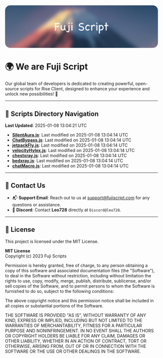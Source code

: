 ![Banner](.github/b.webp)

# 🌍 **We are Fuji Script**

Our global team of developers is dedicated to creating powerful, open-source scripts for Rise Client, designed to enhance your experience and unlock new possibilities! 🌟

---
<!-- SCRIPTS_NAVIGATION_START -->
## 📂 **Scripts Directory Navigation**

**Last Updated**: 2025-01-08 13:04:21 UTC

- **[SilentAura.js](scripts/SilentAura.js)**: Last modified on 2025-01-08 13:04:14 UTC
- **[ChatBypass.js](scripts/ChatBypass.js)**: Last modified on 2025-01-08 13:04:14 UTC
- **[jetpackFly.js](scripts/jetpackFly.js)**: Last modified on 2025-01-08 13:04:14 UTC
- **[velocityHylex.js](scripts/velocityHylex.js)**: Last modified on 2025-01-08 13:04:14 UTC
- **[chestxray.js](scripts/chestxray.js)**: Last modified on 2025-01-08 13:04:14 UTC
- **[bedxray.js](scripts/bedxray.js)**: Last modified on 2025-01-08 13:04:14 UTC
- **[chatMacro.js](scripts/chatMacro.js)**: Last modified on 2025-01-08 13:04:14 UTC

<!-- SCRIPTS_NAVIGATION_END -->

---

## 💬 **Contact Us**  
- 📬 **Support Email**: Reach out to us at [support@fujiscript.com](mailto:support@fujiscript.com) for any questions or assistance.  
- 💬 **Discord**: Contact **Leo728** directly at `Discord@leo728`.

---

## 📜 **License**

This project is licensed under the MIT License.  

**MIT License**  
Copyright (c) 2023 Fuji Scripts  

Permission is hereby granted, free of charge, to any person obtaining a copy of this software and associated documentation files (the "Software"), to deal in the Software without restriction, including without limitation the rights to use, copy, modify, merge, publish, distribute, sublicense, and/or sell copies of the Software, and to permit persons to whom the Software is furnished to do so, subject to the following conditions:  

The above copyright notice and this permission notice shall be included in all copies or substantial portions of the Software.  

THE SOFTWARE IS PROVIDED "AS IS", WITHOUT WARRANTY OF ANY KIND, EXPRESS OR IMPLIED, INCLUDING BUT NOT LIMITED TO THE WARRANTIES OF MERCHANTABILITY, FITNESS FOR A PARTICULAR PURPOSE AND NONINFRINGEMENT. IN NO EVENT SHALL THE AUTHORS OR COPYRIGHT HOLDERS BE LIABLE FOR ANY CLAIM, DAMAGES OR OTHER LIABILITY, WHETHER IN AN ACTION OF CONTRACT, TORT OR OTHERWISE, ARISING FROM, OUT OF OR IN CONNECTION WITH THE SOFTWARE OR THE USE OR OTHER DEALINGS IN THE SOFTWARE.  
